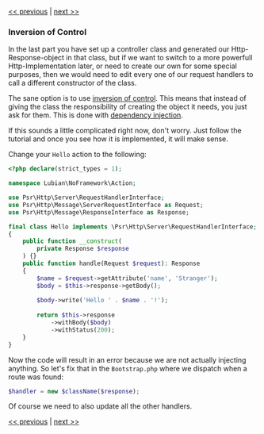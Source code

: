 [<< previous](07-dispatching-to-a-class.md) | [next >>](09-dependency-injector.md)

### Inversion of Control

In the last part you have set up a controller class and generated our Http-Response-object in that class, but if we
want to switch to a more powerfull Http-Implementation later, or need to create our own for some special purposes, then
we would need to edit every one of our request handlers to call a different constructor of the class.

The sane option is to use [inversion of control](http://en.wikipedia.org/wiki/Inversion_of_control). This means that
instead of giving the class the responsibility of creating the object it needs, you just ask for them. This is done
with [dependency injection](http://en.wikipedia.org/wiki/Dependency_injection).

If this sounds a little complicated right now, don't worry. Just follow the tutorial and once you see how it is
implemented, it will make sense.

Change your `Hello` action to the following:

```php
<?php declare(strict_types = 1);

namespace Lubian\NoFramework\Action;

use Psr\Http\Server\RequestHandlerInterface;
use Psr\Http\Message\ServerRequestInterface as Request;
use Psr\Http\Message\ResponseInterface as Response;

final class Hello implements \Psr\Http\Server\RequestHandlerInterface;
{
    public function __construct(
        private Response $response
    ) {}
    public function handle(Request $request): Response
    {
        $name = $request->getAttribute('name', 'Stranger');
        $body = $this->response->getBody();
        
        $body->write('Hello ' . $name . '!');
        
        return $this->response
            ->withBody($body)
            ->withStatus(200);
    }
}
```

Now the code will result in an error because we are not actually injecting anything. So let's fix that in the `Bootstrap.php` where we dispatch when a route was found:

```php
$handler = new $className($response);
```

Of course we need to also update all the other handlers.

[<< previous](07-dispatching-to-a-class.md) | [next >>](09-dependency-injector.md)
